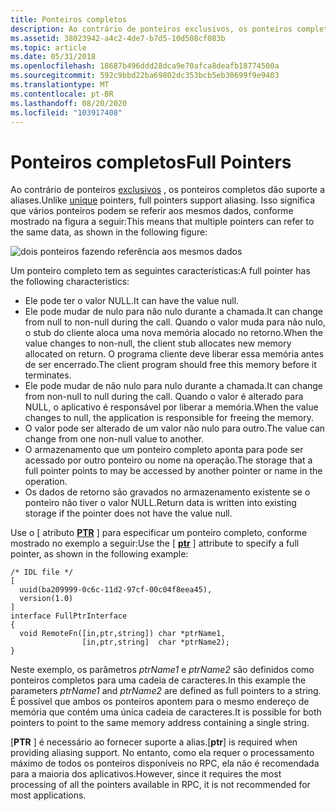 ```yaml
---
title: Ponteiros completos
description: Ao contrário de ponteiros exclusivos, os ponteiros completos dão suporte a aliases.
ms.assetid: 38023942-a4c2-4de7-b7d5-10d508cf083b
ms.topic: article
ms.date: 05/31/2018
ms.openlocfilehash: 18687b496ddd28dca9e70afca8deafb18774500a
ms.sourcegitcommit: 592c9bbd22ba69802dc353bcb5eb30699f9e9403
ms.translationtype: MT
ms.contentlocale: pt-BR
ms.lasthandoff: 08/20/2020
ms.locfileid: "103917408"
---
```

# <a name="full-pointers"></a><span data-ttu-id="ba9e7-103">Ponteiros completos</span><span class="sxs-lookup"><span data-stu-id="ba9e7-103">Full Pointers</span></span>

<span data-ttu-id="ba9e7-104">Ao contrário de ponteiros [exclusivos](unique-pointers.md) , os ponteiros completos dão suporte a aliases.</span><span class="sxs-lookup"><span data-stu-id="ba9e7-104">Unlike [unique](unique-pointers.md) pointers, full pointers support aliasing.</span></span> <span data-ttu-id="ba9e7-105">Isso significa que vários ponteiros podem se referir aos mesmos dados, conforme mostrado na figura a seguir:</span><span class="sxs-lookup"><span data-stu-id="ba9e7-105">This means that multiple pointers can refer to the same data, as shown in the following figure:</span></span>

![dois ponteiros fazendo referência aos mesmos dados](images/prog-a02.png)

<span data-ttu-id="ba9e7-107">Um ponteiro completo tem as seguintes características:</span><span class="sxs-lookup"><span data-stu-id="ba9e7-107">A full pointer has the following characteristics:</span></span>

-   <span data-ttu-id="ba9e7-108">Ele pode ter o valor NULL.</span><span class="sxs-lookup"><span data-stu-id="ba9e7-108">It can have the value null.</span></span>
-   <span data-ttu-id="ba9e7-109">Ele pode mudar de nulo para não nulo durante a chamada.</span><span class="sxs-lookup"><span data-stu-id="ba9e7-109">It can change from null to non-null during the call.</span></span> <span data-ttu-id="ba9e7-110">Quando o valor muda para não nulo, o stub do cliente aloca uma nova memória alocado no retorno.</span><span class="sxs-lookup"><span data-stu-id="ba9e7-110">When the value changes to non-null, the client stub allocates new memory allocated on return.</span></span> <span data-ttu-id="ba9e7-111">O programa cliente deve liberar essa memória antes de ser encerrado.</span><span class="sxs-lookup"><span data-stu-id="ba9e7-111">The client program should free this memory before it terminates.</span></span>
-   <span data-ttu-id="ba9e7-112">Ele pode mudar de não nulo para nulo durante a chamada.</span><span class="sxs-lookup"><span data-stu-id="ba9e7-112">It can change from non-null to null during the call.</span></span> <span data-ttu-id="ba9e7-113">Quando o valor é alterado para NULL, o aplicativo é responsável por liberar a memória.</span><span class="sxs-lookup"><span data-stu-id="ba9e7-113">When the value changes to null, the application is responsible for freeing the memory.</span></span>
-   <span data-ttu-id="ba9e7-114">O valor pode ser alterado de um valor não nulo para outro.</span><span class="sxs-lookup"><span data-stu-id="ba9e7-114">The value can change from one non-null value to another.</span></span>
-   <span data-ttu-id="ba9e7-115">O armazenamento que um ponteiro completo aponta para pode ser acessado por outro ponteiro ou nome na operação.</span><span class="sxs-lookup"><span data-stu-id="ba9e7-115">The storage that a full pointer points to may be accessed by another pointer or name in the operation.</span></span>
-   <span data-ttu-id="ba9e7-116">Os dados de retorno são gravados no armazenamento existente se o ponteiro não tiver o valor NULL.</span><span class="sxs-lookup"><span data-stu-id="ba9e7-116">Return data is written into existing storage if the pointer does not have the value null.</span></span>

<span data-ttu-id="ba9e7-117">Use o \[ atributo [**PTR**](/windows/desktop/Midl/ptr) \] para especificar um ponteiro completo, conforme mostrado no exemplo a seguir:</span><span class="sxs-lookup"><span data-stu-id="ba9e7-117">Use the \[ [**ptr**](/windows/desktop/Midl/ptr) \] attribute to specify a full pointer, as shown in the following example:</span></span>

``` syntax
/* IDL file */
[ 
  uuid(ba209999-0c6c-11d2-97cf-00c04f8eea45),
  version(1.0)
]
interface FullPtrInterface
{
  void RemoteFn([in,ptr,string]) char *ptrName1,
                [in,ptr,string]  char *ptrName2);
}
```

<span data-ttu-id="ba9e7-118">Neste exemplo, os parâmetros *ptrName1* e *ptrName2* são definidos como ponteiros completos para uma cadeia de caracteres.</span><span class="sxs-lookup"><span data-stu-id="ba9e7-118">In this example the parameters *ptrName1* and *ptrName2* are defined as full pointers to a string.</span></span> <span data-ttu-id="ba9e7-119">É possível que ambos os ponteiros apontem para o mesmo endereço de memória que contém uma única cadeia de caracteres.</span><span class="sxs-lookup"><span data-stu-id="ba9e7-119">It is possible for both pointers to point to the same memory address containing a single string.</span></span>

<span data-ttu-id="ba9e7-120">\[**PTR** \] é necessário ao fornecer suporte a alias.</span><span class="sxs-lookup"><span data-stu-id="ba9e7-120">\[**ptr**\] is required when providing aliasing support.</span></span> <span data-ttu-id="ba9e7-121">No entanto, como ela requer o processamento máximo de todos os ponteiros disponíveis no RPC, ela não é recomendada para a maioria dos aplicativos.</span><span class="sxs-lookup"><span data-stu-id="ba9e7-121">However, since it requires the most processing of all the pointers available in RPC, it is not recommended for most applications.</span></span>

 

 